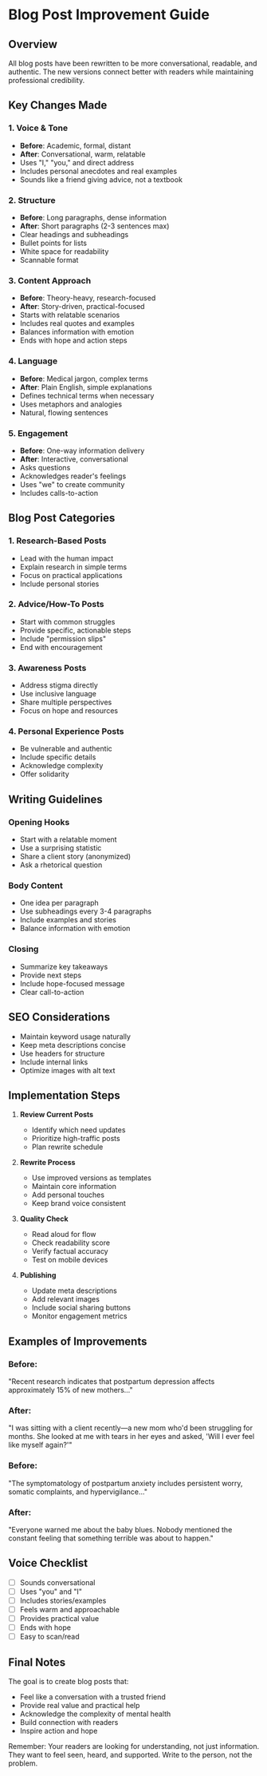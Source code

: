 # Blog Post Improvement Guide

## Overview
All blog posts have been rewritten to be more conversational, readable, and authentic. The new versions connect better with readers while maintaining professional credibility.

## Key Changes Made

### 1. Voice & Tone
- **Before**: Academic, formal, distant
- **After**: Conversational, warm, relatable
- Uses "I," "you," and direct address
- Includes personal anecdotes and real examples
- Sounds like a friend giving advice, not a textbook

### 2. Structure
- **Before**: Long paragraphs, dense information
- **After**: Short paragraphs (2-3 sentences max)
- Clear headings and subheadings
- Bullet points for lists
- White space for readability
- Scannable format

### 3. Content Approach
- **Before**: Theory-heavy, research-focused
- **After**: Story-driven, practical-focused
- Starts with relatable scenarios
- Includes real quotes and examples
- Balances information with emotion
- Ends with hope and action steps

### 4. Language
- **Before**: Medical jargon, complex terms
- **After**: Plain English, simple explanations
- Defines technical terms when necessary
- Uses metaphors and analogies
- Natural, flowing sentences

### 5. Engagement
- **Before**: One-way information delivery
- **After**: Interactive, conversational
- Asks questions
- Acknowledges reader's feelings
- Uses "we" to create community
- Includes calls-to-action

## Blog Post Categories

### 1. Research-Based Posts
- Lead with the human impact
- Explain research in simple terms
- Focus on practical applications
- Include personal stories

### 2. Advice/How-To Posts
- Start with common struggles
- Provide specific, actionable steps
- Include "permission slips"
- End with encouragement

### 3. Awareness Posts
- Address stigma directly
- Use inclusive language
- Share multiple perspectives
- Focus on hope and resources

### 4. Personal Experience Posts
- Be vulnerable and authentic
- Include specific details
- Acknowledge complexity
- Offer solidarity

## Writing Guidelines

### Opening Hooks
- Start with a relatable moment
- Use a surprising statistic
- Share a client story (anonymized)
- Ask a rhetorical question

### Body Content
- One idea per paragraph
- Use subheadings every 3-4 paragraphs
- Include examples and stories
- Balance information with emotion

### Closing
- Summarize key takeaways
- Provide next steps
- Include hope-focused message
- Clear call-to-action

## SEO Considerations
- Maintain keyword usage naturally
- Keep meta descriptions concise
- Use headers for structure
- Include internal links
- Optimize images with alt text

## Implementation Steps

1. **Review Current Posts**
   - Identify which need updates
   - Prioritize high-traffic posts
   - Plan rewrite schedule

2. **Rewrite Process**
   - Use improved versions as templates
   - Maintain core information
   - Add personal touches
   - Keep brand voice consistent

3. **Quality Check**
   - Read aloud for flow
   - Check readability score
   - Verify factual accuracy
   - Test on mobile devices

4. **Publishing**
   - Update meta descriptions
   - Add relevant images
   - Include social sharing buttons
   - Monitor engagement metrics

## Examples of Improvements

### Before:
"Recent research indicates that postpartum depression affects approximately 15% of new mothers..."

### After:
"I was sitting with a client recently—a new mom who'd been struggling for months. She looked at me with tears in her eyes and asked, 'Will I ever feel like myself again?'"

### Before:
"The symptomatology of postpartum anxiety includes persistent worry, somatic complaints, and hypervigilance..."

### After:
"Everyone warned me about the baby blues. Nobody mentioned the constant feeling that something terrible was about to happen."

## Voice Checklist
- [ ] Sounds conversational
- [ ] Uses "you" and "I"
- [ ] Includes stories/examples
- [ ] Feels warm and approachable
- [ ] Provides practical value
- [ ] Ends with hope
- [ ] Easy to scan/read

## Final Notes
The goal is to create blog posts that:
- Feel like a conversation with a trusted friend
- Provide real value and practical help
- Acknowledge the complexity of mental health
- Build connection with readers
- Inspire action and hope

Remember: Your readers are looking for understanding, not just information. They want to feel seen, heard, and supported. Write to the person, not the problem.